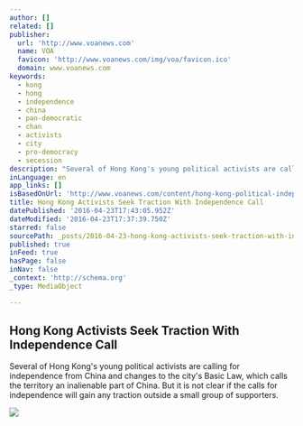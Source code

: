 ```yaml
---
author: []
related: []
publisher:
  url: 'http://www.voanews.com'
  name: VOA
  favicon: 'http://www.voanews.com/img/voa/favicon.ico'
  domain: www.voanews.com
keywords:
  - kong
  - hong
  - independence
  - china
  - pan-democratic
  - chan
  - activists
  - city
  - pro-democracy
  - secession
description: "Several of Hong Kong's young political activists are calling for independence from China and changes to the city's Basic Law, which calls the territory an inalienable part of China. But it is not clear if the calls for independence will gain any traction outside a small group of supporters."
inLanguage: en
app_links: []
isBasedOnUrl: 'http://www.voanews.com/content/hong-kong-political-independence-basic-law/3298612.html'
title: Hong Kong Activists Seek Traction With Independence Call
datePublished: '2016-04-23T17:43:05.952Z'
dateModified: '2016-04-23T17:37:39.750Z'
starred: false
sourcePath: _posts/2016-04-23-hong-kong-activists-seek-traction-with-independence-call.md
published: true
inFeed: true
hasPage: false
inNav: false
_context: 'http://schema.org'
_type: MediaObject

---
```

<article style=""><h1>Hong Kong Activists Seek Traction With Independence Call</h1><p>Several of Hong Kong's young political activists are calling for independence from China and changes to the city's Basic Law, which calls the territory an inalienable part of China. But it is not clear if the calls for independence will gain any traction outside a small group of supporters.</p><img src="http://gdb.voanews.com/31BFFAAC-9805-4760-9E4F-8CA31C86F306_cx0_cy2_cw0_mw1024_mh1024_s.jpg" /></article>